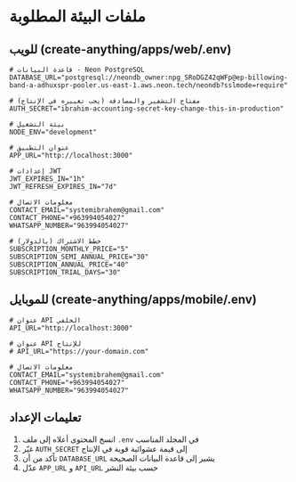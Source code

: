 # ملفات البيئة المطلوبة

## للويب (create-anything/apps/web/.env)

```env
# قاعدة البيانات - Neon PostgreSQL
DATABASE_URL="postgresql://neondb_owner:npg_SRoDGZ42qWFp@ep-billowing-band-a-adhuxspr-pooler.us-east-1.aws.neon.tech/neondb?sslmode=require"

# مفتاح التشفير والمصادقة (يجب تغييره في الإنتاج)
AUTH_SECRET="ibrahim-accounting-secret-key-change-this-in-production"

# بيئة التشغيل
NODE_ENV="development"

# عنوان التطبيق
APP_URL="http://localhost:3000"

# إعدادات JWT
JWT_EXPIRES_IN="1h"
JWT_REFRESH_EXPIRES_IN="7d"

# معلومات الاتصال
CONTACT_EMAIL="systemibrahem@gmail.com"
CONTACT_PHONE="+963994054027"
WHATSAPP_NUMBER="963994054027"

# خطط الاشتراك (بالدولار)
SUBSCRIPTION_MONTHLY_PRICE="5"
SUBSCRIPTION_SEMI_ANNUAL_PRICE="30"
SUBSCRIPTION_ANNUAL_PRICE="40"
SUBSCRIPTION_TRIAL_DAYS="30"
```

## للموبايل (create-anything/apps/mobile/.env)

```env
# عنوان API الخلفي
API_URL="http://localhost:3000"

# عنوان API للإنتاج
# API_URL="https://your-domain.com"

# معلومات الاتصال
CONTACT_EMAIL="systemibrahem@gmail.com"
CONTACT_PHONE="+963994054027"
WHATSAPP_NUMBER="963994054027"
```

## تعليمات الإعداد

1. انسخ المحتوى أعلاه إلى ملف `.env` في المجلد المناسب
2. غيّر `AUTH_SECRET` إلى قيمة عشوائية قوية في الإنتاج
3. تأكد من أن `DATABASE_URL` يشير إلى قاعدة البيانات الصحيحة
4. عدّل `APP_URL` و `API_URL` حسب بيئة النشر

